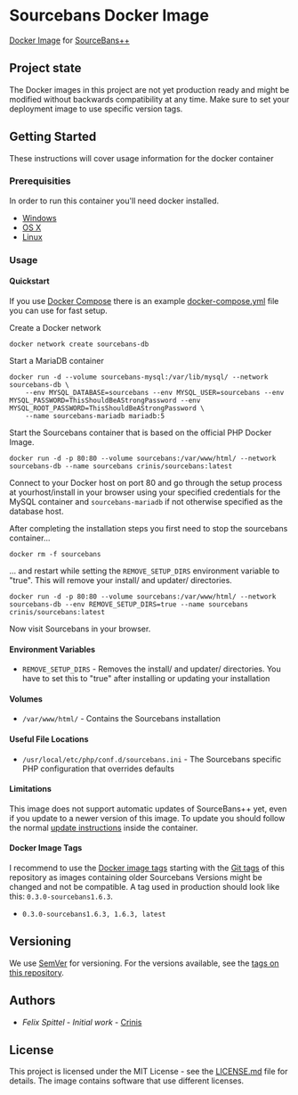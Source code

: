# Sourcebans Docker Image

[Docker Image](https://hub.docker.com/r/crinis/sourcebans) for [SourceBans++](https://github.com/sbpp/sourcebans-pp/)

## Project state

The Docker images in this project are not yet production ready and might be modified without backwards compatibility at any time. Make sure to set your deployment image to use specific version tags.

## Getting Started

These instructions will cover usage information for the docker container 

### Prerequisities

In order to run this container you'll need docker installed.

* [Windows](https://docs.docker.com/windows/started)
* [OS X](https://docs.docker.com/mac/started/)
* [Linux](https://docs.docker.com/linux/started/)

### Usage

#### Quickstart

If you use [Docker Compose](https://docs.docker.com/compose/) there is an example [docker-compose.yml](docker-compose.yml) file you can use for fast setup.

Create a Docker network
```shell
docker network create sourcebans-db
```

Start a MariaDB container

```shell
docker run -d --volume sourcebans-mysql:/var/lib/mysql/ --network sourcebans-db \
    --env MYSQL_DATABASE=sourcebans --env MYSQL_USER=sourcebans --env MYSQL_PASSWORD=ThisShouldBeAStrongPassword --env MYSQL_ROOT_PASSWORD=ThisShouldBeAStrongPassword \
    --name sourcebans-mariadb mariadb:5
```

Start the Sourcebans container that is based on the official PHP Docker Image.

```shell
docker run -d -p 80:80 --volume sourcebans:/var/www/html/ --network sourcebans-db --name sourcebans crinis/sourcebans:latest
```

Connect to your Docker host on port 80 and go through the setup process at yourhost/install in your browser using your specified credentials for the MySQL container and `sourcebans-mariadb` if not otherwise specified as the database host.

After completing the installation steps you first need to stop the sourcebans container...

```shell
docker rm -f sourcebans
```
... and restart while setting the `REMOVE_SETUP_DIRS` environment variable to "true". This will remove your install/ and updater/ directories.

```shell
docker run -d -p 80:80 --volume sourcebans:/var/www/html/ --network sourcebans-db --env REMOVE_SETUP_DIRS=true --name sourcebans crinis/sourcebans:latest
```

Now visit Sourcebans in your browser.

#### Environment Variables

* `REMOVE_SETUP_DIRS` - Removes the install/ and updater/ directories. You have to set this to "true" after installing or updating your installation

#### Volumes

* `/var/www/html/` - Contains the Sourcebans installation

#### Useful File Locations

* `/usr/local/etc/php/conf.d/sourcebans.ini` - The Sourcebans specific PHP configuration that overrides defaults

#### Limitations
This image does not support automatic updates of SourceBans++ yet, even if you update to a newer version of this image. To update you should follow the normal [update instructions](https://sbpp.github.io/docs/updating/) inside the container.

#### Docker Image Tags

I recommend to use the [Docker image tags](https://cloud.docker.com/repository/docker/crinis/sourcebans/tags) starting with the [Git tags](https://github.com/crinis/sourcebans-docker/tags) of this repository as images containing older Sourcebans Versions might be changed and not be compatible. A tag used in production should look like this: `0.3.0-sourcebans1.6.3`.

* `0.3.0-sourcebans1.6.3, 1.6.3, latest`

## Versioning

We use [SemVer](http://semver.org/) for versioning. For the versions available, see the [tags on this repository](https://github.com/crinis/sourcebans-docker/tags).

## Authors

* *Felix Spittel* - *Initial work* - [Crinis](https://github.com/crinis)

## License

This project is licensed under the MIT License - see the [LICENSE.md](LICENSE.md) file for details. The image contains software that use different licenses.
